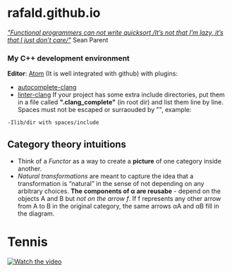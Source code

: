 # rafald.github.io

[_"Functional programmers can not write quicksort /It’s not that I’m lazy, it’s that I just don’t care/"_](https://www.youtube.com/watch?v=cK_kftBNgBc&t=56m50s) Sean Parent

### My C++ development environment
**Editor**: [Atom](https://atom.io/) (It is well integrated with github) with plugins:
- [autocomplete-clang](https://atom.io/packages/autocomplete-clang)  
- [linter-clang](https://atom.io/packages/linter-clang)
If your project has some extra include directories, put them in a file called **".clang_complete"** (in root dir) and list them line by line. 
Spaces must not be escaped or surraouded by "", example:
```
-Ilib/dir with spaces/include
```

## Category theory intuitions
- Think of a _Functor_ as a way to create a **picture** of one category inside another. 
- *Natural transformations* are meant to capture the idea that a transformation is “natural” in the sense of not depending on any arbitrary choices.
**The components of α are reusabe** - depend on the objects A and B but _not on the arrow f_. If f represents any other arrow from A to B in the original category, the same arrows αA and αB fill in the diagram.


# Tennis
[![Watch the video](https://img.youtube.com/vi/eJBC0uC_xHg/maxresdefault.jpg)](https://youtu.be/eJBC0uC_xHg?t=61)
